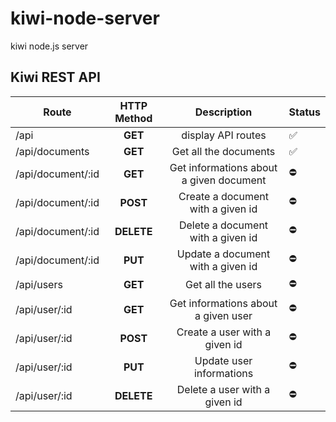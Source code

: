 # kiwi-node-server
kiwi node.js server


## Kiwi REST API

| Route             | HTTP Method |               Description               | Status             |
|-------------------|:-----------:|:---------------------------------------:|--------------------|
| /api              | **GET**     | display API routes                      | :white_check_mark: |
| /api/documents    | **GET**     | Get all the documents                   | :white_check_mark: |
| /api/document/:id | **GET**     | Get informations about a given document | :no_entry:         |
| /api/document/:id | **POST**    | Create a document with a given id       | :no_entry:         |
| /api/document/:id | **DELETE**  | Delete a document with a given id       | :no_entry:         |
| /api/document/:id | **PUT**     | Update a document with a given id       | :no_entry:         |
| /api/users        | **GET**     | Get all the users                       | :no_entry:         |
| /api/user/:id     | **GET**     | Get informations about a given user     | :no_entry:         |
| /api/user/:id     | **POST**    | Create a user with a given id           | :no_entry:         |
| /api/user/:id     | **PUT**     | Update user informations                | :no_entry:         |
| /api/user/:id     | **DELETE**  | Delete a user with a given id           | :no_entry:         |

